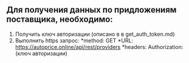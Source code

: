 ## Для получения данных по придложениям поставщика, необходимо:

1. Получить ключ авторизации (описано в в get_auth_token.md)
2. Выполнить https запрос:
  *method: 
	GET
  *URL: 
	https://autoprice.online/api/rest/providers
  *headers:
	Authorization: (ключ авторизации)